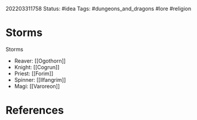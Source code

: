 202203311758
Status: #idea
Tags: #dungeons_and_dragons #lore #religion 

# Storms
Storms
- Reaver: [[Ogothorn]]
- Knight: [[Cogrun]]
- Priest: [[Forim]]
- Spinner: [[Ilfangrim]]
- Magi: [[Varoreon]]


# References